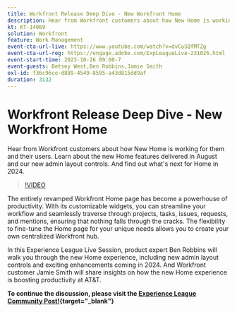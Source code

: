 ```yaml
---
title: Workfront Release Deep Dive - New Workfront Home
description: Hear from Workfront customers about how New Home is working for them and their users.
kt: KT-14069
solution: Workfront
feature: Work Management
event-cta-url-live: https://www.youtube.com/watch?v=dvCuSQfMTZg
event-cta-url-reg: https://engage.adobe.com/ExpLeagueLive-231026.html
event-start-time: 2023-10-26 09:00-7
event-guests: Betsey West,Ben Robbins,Jamie Smith
exl-id: f36c96ce-d889-4549-8595-a43d815dd9af
duration: 3132
---
```

# Workfront Release Deep Dive - New Workfront Home

Hear from Workfront customers about how New Home is working for them and their users. Learn about the new Home features delivered in August and our new admin layout controls. And find out what's next for Home in 2024.

>[!VIDEO](https://video.tv.adobe.com/v/3424606/?learn=on)

The entirely revamped Workfront Home page has become a powerhouse of productivity. With its customizable widgets, you can streamline your workflow and seamlessly traverse through projects, tasks, issues, requests, and mentions, ensuring that nothing falls through the cracks. The flexibility to fine-tune the Home page for your unique needs allows you to create your own centralized Workfront hub.

In this Experience League Live Session, product expert Ben Robbins will walk you through the new Home experience, including new admin layout controls and exciting enhancements coming in 2024. And Workfront customer Jamie Smith will share insights on how the new Home experience is boosting productivity at AT&T.

**To continue the discussion, please visit the [Experience League Community Post!](https://experienceleaguecommunities.adobe.com/t5/workfront-discussions/10-26-webinar-q-amp-a-thread-workfront-release-deep-dive-new/td-p/627470){target="_blank"}**
